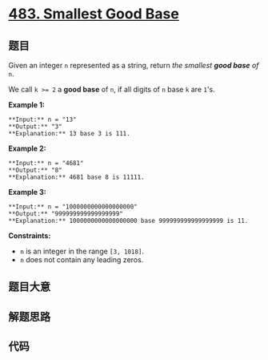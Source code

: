 # [483. Smallest Good Base](https://leetcode.com/problems/smallest-good-base)

## 题目

Given an integer `n` represented as a string, return _the smallest **good
base** of_ `n`.

We call `k >= 2` a **good base** of `n`, if all digits of `n` base `k` are
`1`'s.



**Example 1:**

    
    
    **Input:** n = "13"
    **Output:** "3"
    **Explanation:** 13 base 3 is 111.
    

**Example 2:**

    
    
    **Input:** n = "4681"
    **Output:** "8"
    **Explanation:** 4681 base 8 is 11111.
    

**Example 3:**

    
    
    **Input:** n = "1000000000000000000"
    **Output:** "999999999999999999"
    **Explanation:** 1000000000000000000 base 999999999999999999 is 11.
    



**Constraints:**

  * `n` is an integer in the range `[3, 1018]`.
  * `n` does not contain any leading zeros.


## 题目大意

## 解题思路

## 代码

```javascript

```
